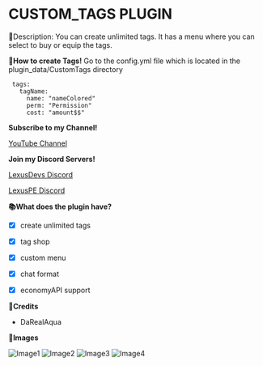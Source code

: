  # CUSTOM_TAGS PLUGIN

 📜Description: You can create unlimited tags. It has a menu where you can select to buy or equip the tags. 




 **📖How to create Tags!**
 Go to the config.yml file which is located in the plugin_data/CustomTags directory

```
 tags:
   tagName:
     name: "nameColored"
     perm: "Permission"
     cost: "amount$$"
```

 **Subscribe to my Channel!**

 [YouTube Channel](http://youtube.lexuspe.xyz)



 **Join my Discord Servers!**

 [LexusDevs Discord](https://discord.gg/nzTwkXM)

 [LexusPE Discord](http://discord.lexuspe.xyz)

 


 **📚What does the plugin have?**

 - [x] create unlimited tags
 - [x] tag shop
 - [x] custom menu
 - [x] chat format
 - [x] economyAPI support



 **👥Credits**

 - DaRealAqua



 **📸Images**

 ![Image1](https://cdn.discordapp.com/attachments/769268554956013569/777895015329300480/20201116_145411.jpg)
 ![Image2](https://cdn.discordapp.com/attachments/769268554956013569/777895286252765184/20201116_145439.jpg)
 ![Image3](https://cdn.discordapp.com/attachments/769268554956013569/777895285706981376/20201116_145540.jpg)
 ![Image4](https://cdn.discordapp.com/attachments/769268554956013569/777895285925478440/20201116_145521.jpg)
